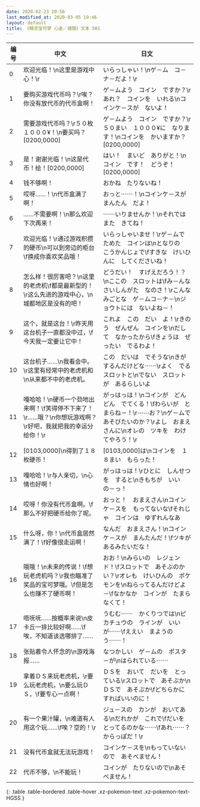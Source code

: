 ```yaml
---
date: 2020-02-23 20:56
last_modified_at: 2020-03-05 19:46
layout: default
title: 《精灵宝可梦 心金／魂银》文本 501
---
```

| 编号 | 中文 | 日文 |
| ---- | ---- | ---- |
| 0 | 欢迎光临！\n这里是游戏中心！\r | いらっしゃい！\nゲ－ム　コ－ナ－だよ！\r |
| 1 | 要购买游戏代币吗？\r唉？你没有放代币的代币盒啊！ | ゲ－ムよう　コイン　ですか？\rあれ？　コインを　いれる\nコインケ－スが　ないよ！ |
| 2 | 需要游戏代币吗？\r５０枚　１０００¥！\n要买吗？[0200,0000] | ゲ－ムよう　コイン　ですか？\r５０まい　１０００¥に　なります！\nコインを　かいますか？[0200,0000] |
| 3 | 是！谢谢光临！\n这是代币！给！[0200,0000] | はい！　まいど　ありがと！\nコイン　です！　どうぞ！[0200,0000] |
| 4 | 钱不够啊！ | おかね　たりないね！ |
| 5 | 哎呀……！\n代币盒满了啊！ | おっと⋯⋯！\nコインケ－スが　まんたん　だよ！ |
| 6 | ……不需要啊！\n那么欢迎下次再来！ | ⋯⋯いりませんか！\nそれでは　また　きてね！ |
| 7 | 欢迎光临！\r通过游戏积攒的硬币\n可以到旁边的柜台\f换成你喜欢奖品哦！ | いらっしゃいませ！\rゲ－ムで　ためた　コインは\nとなりの　こうかんじょで\fすきな　けいひんに　してくださいね！ |
| 8 | 怎么样！很厉害吧？\n这里的老虎机\f都是最新型的！\r这么先进的游戏中心，\n城都地区是没有的吧！ | どうだい！　すげえだろう！？\nここの　スロットは\fみ－んな　さいしんがた　なのさ！\rこんな　みごとな　ゲ－ムコ－ナ－\nジョウトには　ないよね－！ |
| 9 | 这个，就是这台！\r昨天用这台机子一直都没中过，\f今天我一定要让它中！ | これよ　この　だい　よ！\rきのう　ぜんぜん　コインを\nだして　なかったから\fきょうは　ぜったい　でるわよ！ |
| 10 | 这台机子……\n我看会中。\r这里有经常中的老虎机和\n从来都不中的老虎机。 | この　だいは　でそうな\nきが　するんだけどな⋯⋯\rよく　でる　スロットと\nでない　スロットが　あるらしいよ |
| 11 | 嘎哈哈！\n硬币一个劲地出来啊！\f笑得停不下来了！\r……哦？\n你想玩游戏啊？\r好吧，我就把我的幸运分给你！\r | がっはっは！\nコインが　どんどん　でてくる！\fわらいが　とまらね－！\r⋯⋯お？\nゲ－ムで　あそびたいのか？\rよし　おまえさんに\nオレの　ツキを　わけてやろう！\r |
| 12 | [0103,0000]\n得到了１８枚硬币！ | [0103,0000]は\nコインを　１８まい　もらった！ |
| 13 | 嘎哈哈！\r与人亲切，\n心情也好啊！ | がっはっは！\rひとに　しんせつを　すると\nきもちが　いい　の－っ！ |
| 14 | 哎呀！你没有代币盒啊。\f那么不好把硬币给你了呢。 | おっと！　おまえさん\nコインケ－スを　もってないな\fそれじゃ　コインは　ゆずれんなあ |
| 15 | 什么呀，你！\n代币盒居然满了！\f好像很走运啊！ | なんだ　おまえさん！\nコインケ－スが　まんたんだ！\fツキが　あるみたいだな！ |
| 16 | 哦哦！\n未来的传说！\f想玩老虎机吗？\r我也瞄准了奖品的宝可梦哦。\f但是怎么也赚不了硬币啊！ | おお！\nみらいの　レジェンド！\fスロットで　あそぶのかい？\rオレも　けいひんの　ポケモンを\nねらってるんだけどよ－\fなかなか　コインが　たまらなくて！ |
| 17 | 唔呒呒……按概率来说\n皮卡丘一排比较好啊……\f唉，不知道该选哪排了…… | うむむ⋯⋯　かくりつでは\nピカチュウの　ラインが　いいが⋯⋯\fええい　まようのう⋯⋯！ |
| 18 | 张贴着令人怀念的\n游戏海报…… | なつかしい　ゲ－ムの　ポスタ－が\nはられている⋯⋯ |
| 19 | 拿着ＤＳ来玩老虎机，\r要么玩老虎机，\n要么玩ＤＳ，\f要专心一点啊！ | ＤＳを　おいて　だいを　とっている\rスロットで　あそぶか\nＤＳで　あそぶか\fどちらかに　すればいいのに！ |
| 20 | 有一个果汁罐，\n难道有人用这个玩……\f唉？空的！\r | ジュ－スの　カンが　おいてある\nだれかが　これで\fだいを　とってるのかな⋯⋯\fあれ⋯⋯？　からっぽだ！\r |
| 21 | 没有代币盒就无法玩游戏！ | コインケ－スを\nもっていないので　あそべません！ |
| 22 | 代币不够，\n不能玩！ | コインが　たりないので\nあそべません！ |
{: .table .table-bordered .table-hover .xz-pokemon-text .xz-pokemon-text-HGSS }